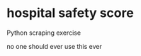 hospital safety score
=====================

Python scraping exercise

no one should ever use this ever
